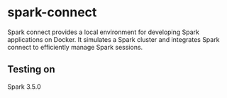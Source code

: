 # spark-connect
Spark connect provides a local environment for developing Spark applications on Docker. It simulates a Spark cluster and integrates Spark connect to efficiently manage Spark sessions.

## Testing on
Spark 3.5.0